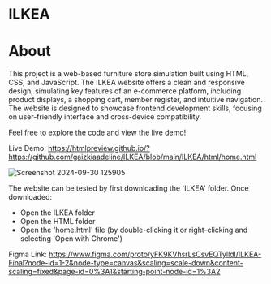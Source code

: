 # ILKEA

# About
This project is a web-based furniture store simulation built using HTML, CSS, and JavaScript. The ILKEA website offers a clean and responsive design, simulating key features of an e-commerce platform, including product displays, a shopping cart, member register, and intuitive navigation. The website is designed to showcase frontend development skills, focusing on user-friendly interface and cross-device compatibility.

Feel free to explore the code and view the live demo!

Live Demo: https://htmlpreview.github.io/?https://github.com/gaizkiaadeline/ILKEA/blob/main/ILKEA/html/home.html

![Screenshot 2024-09-30 125905](https://github.com/user-attachments/assets/48a0b9f4-7823-4363-8abd-d73732ae778a)

The website can be tested by first downloading the 'ILKEA' folder.
Once downloaded:
- Open the ILKEA folder
- Open the HTML folder
- Open the 'home.html' file (by double-clicking it or right-clicking and selecting 'Open with Chrome')

Figma Link:
https://www.figma.com/proto/yFK9KVhsrLsCsvEQTylldl/ILKEA-Final?node-id=1-2&node-type=canvas&scaling=scale-down&content-scaling=fixed&page-id=0%3A1&starting-point-node-id=1%3A2
